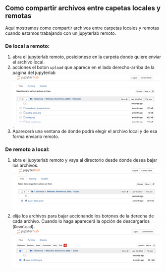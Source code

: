 ## Como compartir archivos entre capetas locales y remotas

Aquí mostramos como compartir archivos entre carpetas locales y remotas cuando estamos trabajando con un jupyterlab remoto.

### De local a remoto:

1. abra el jupyterlab remoto, posicionese en la carpeta donde quiere enviar el archivo local.
2. acciones el boton `upload` que aparece en el lado derecho-arriba de la pagina del jupyterlab ![upload](upload.png).
3. Aparecerá una ventana de donde podrá elegir el archivo local y de esa forma enviarlo remoto. 

### De remoto a local:

1. abra el jupyterlab remoto y vaya al directorio desde donde desea bajar los archivos. ![download1](download_1.png)
2. elija los archivos para bajar accionando los botones de la derecha de cada archivo. Cuando lo haga aparecerá la opción de descargarlos (`Download`). ![download2](download_2.png)
